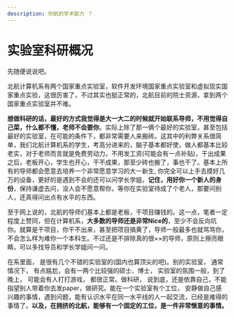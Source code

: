 ```yaml
---
description: 你航的学术能力 ？
---
```


# 实验室科研概况

先随便说说吧。

北航计算机系有两个国家重点实验室，软件开发环境国家重点实验室和虚拟现实国家重点实验，这很厉害了，不过其实也挺正常的，北航目前的院士资源，拿到两个国家重点实验室并不难。

**想做科研的话，最好的方式我觉得是大一大二的时候就开始联系导师，不用觉得自己菜，什么都不懂，老师不会要你**。实际上除了那一俩个最好的实验室，甚至包括最好的实验室，在可能的条件下，都非常需要人来搬砖。这其中的利弊关系很简单，我们北航计算机系的学生，考高分进来的，脑子基本都好使，做人都基本比较老实，对于老师而言就是免费劳动力，不用发工资\(可能会有一点补贴\)，干出成果之后，老板开心，学生也开心，干不成果，那至少砖也搬了，事也干了。基本上所有的导师都会愿意去培养一个非常愿意学习的大一新生, 你完全可以上手去摸好几万的设备，更好的是遇到不会的还可以问学长学姐，**记住，用好你一个新人的身份**，保持谦虚去问，没人会不愿意帮你，等你在实验室待成了个老人，那要问别人，还真得问出点有水平的东西。

至于网上说的，北航的导师们基本上都是老板，干项目赚钱的。这一点，笔者一定程度上赞同，但在计算机系，**大多数的导师还是非常Nice的**，至少不会反向坑你。就算是干项目，你干不出来，甚至把项目搞黄了，导师一般最多也就骂骂你，不会怎么样为难你一个本科生。不过还是不排除真的很××的导师，原则上擦亮眼睛，可以多找导员和学长学姐问一问。

在系里面， 是很有几个不错的实验室的\(国内也算顶尖的吧\)。别的实验室， 通常情况下， 有点尴尬，会有一两个比较强的硕士、博士， 实验室的氛围一般，到了晚上， 可能会有人打打游戏， 都很正常。做科研， 说到底，还是依靠自己，不能指望别人带着你去发paper，做研究。能在一个实验室有个工位， 安静做自己感兴趣的事情，遇到问题，能有认识水平在同一水平线的人一起交流，已经是难得的事情了。**以及，在拥挤的北航，能够有一个固定的工位，是一件非常惬意的事情。**




